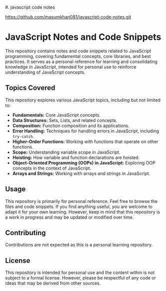 #. javascript code notes

https://github.com/masumkhan081/javascript-code-notes.git


# JavaScript Notes and Code Snippets

This repository contains notes and code snippets related to JavaScript programming, covering fundamental concepts, core libraries, and best practices. It serves as a personal reference for learning and consolidating knowledge in JavaScript, intended for personal use to reinforce understanding of JavaScript concepts.

## Topics Covered

This repository explores various JavaScript topics, including but not limited to:

*   **Fundamentals:** Core JavaScript concepts.
*   **Data Structures:** Sets, Lists, and related concepts.
*   **Composition:** Function composition and its applications.
*   **Error Handling:** Techniques for handling errors in JavaScript, including `try-catch`.
*   **Higher-Order Functions:** Working with functions that operate on other functions.
*   **Scope:** Understanding variable scope in JavaScript.
*   **Hoisting:** How variable and function declarations are hoisted.
*   **Object-Oriented Programming (OOPs) in JavaScript:** Exploring OOP concepts in the context of JavaScript.
*   **Arrays and Strings:** Working with arrays and strings in JavaScript.

## Usage

This repository is primarily for personal reference.  Feel free to browse the files and code snippets.  If you find anything useful, you are welcome to adapt it for your own learning. However, keep in mind that this repository is a work in progress and may be updated or modified over time.

## Contributing

Contributions are not expected as this is a personal learning repository.

## License

This repository is intended for personal use and the content within is not subject to a formal license.  However, please be respectful of any code or ideas that may be derived from other sources.